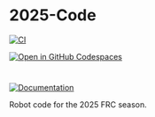 # 2025-Code

[![CI](https://github.com/FRC1640/2025-Code/actions/workflows/ci.yaml/badge.svg?branch=master)](https://github.com/FRC1640/2025-Code/actions/workflows/ci.yaml)

[![Open in GitHub Codespaces](https://github.com/codespaces/badge.svg)](https://codespaces.new/FRC1640/2025-Code?quickstart=1)


#
[![Documentation]][Link]

[Documentation]: https://img.shields.io/badge/Documentation-37a779?style=for-the-badge
[Link]: docs/README.md



Robot code for the 2025 FRC season.
